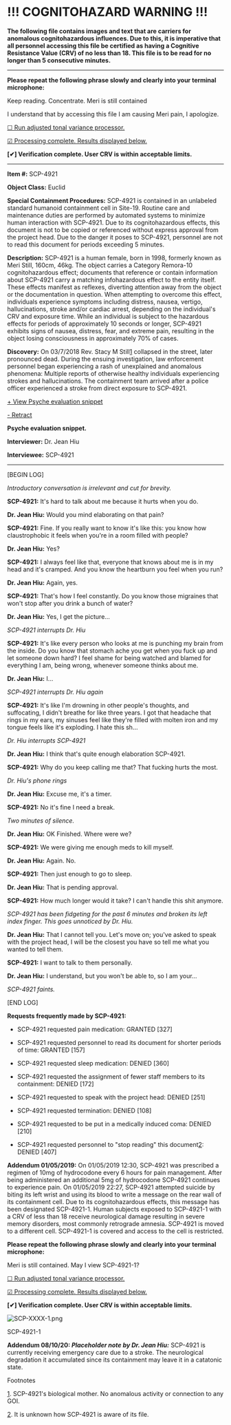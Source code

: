 **!!! COGNITOHAZARD WARNING !!!**
=================================

**The following file contains images and text that are carriers for anomalous cognitohazardous influences. Due to this, it is imperative that all personnel accessing this file be certified as having a Cognitive Resistance Value (CRV) of no less than 18. This file is to be read for no longer than 5 consecutive minutes.**

* * *

**Please repeat the following phrase slowly and clearly into your terminal microphone:**

Keep reading. Concentrate. Meri is still contained

I understand that by accessing this file I am causing Meri pain, I apologize.

[☐ Run adjusted tonal variance processor.](javascript:;)

[☑ Processing complete. Results displayed below.](javascript:;)

**\[✔\] Verification complete. User CRV is within acceptable limits.**

* * *

**Item #:** SCP-4921

**Object Class:** Euclid

**Special Containment Procedures:** SCP-4921 is contained in an unlabeled standard humanoid containment cell in Site-19. Routine care and maintenance duties are performed by automated systems to minimize human interaction with SCP-4921. Due to its cognitohazardous effects, this document is not to be copied or referenced without express approval from the project head. Due to the danger it poses to SCP-4921, personnel are not to read this document for periods exceeding 5 minutes.

**Description:** SCP-4921 is a human female, born in 1998, formerly known as Meri Still, 160cm, 46kg. The object carries a Category Remora-10 cognitohazardous effect; documents that reference or contain information about SCP-4921 carry a matching infohazardous effect to the entity itself. These effects manifest as reflexes, diverting attention away from the object or the documentation in question. When attempting to overcome this effect, individuals experience symptoms including distress, nausea, vertigo, hallucinations, stroke and/or cardiac arrest, depending on the individual's CRV and exposure time. While an individual is subject to the hazardous effects for periods of approximately 10 seconds or longer, SCP-4921 exhibits signs of nausea, distress, fear, and extreme pain, resulting in the object losing consciousness in approximately 70% of cases.

**Discovery:** On 03/7/2018 Rev. Stacy M Still[1](javascript:;) collapsed in the street, later pronounced dead. During the ensuing investigation, law enforcement personnel began experiencing a rash of unexplained and anomalous phenomena: Multiple reports of otherwise healthy individuals experiencing strokes and hallucinations. The containment team arrived after a police officer experienced a stroke from direct exposure to SCP-4921.

[+ View Psyche evaluation snippet](javascript:;)

[\- Retract](javascript:;)

**Psyche evaluation snippet.**

**Interviewer:** Dr. Jean Hiu

**Interviewee:** SCP-4921

* * *

\[BEGIN LOG\]

_Introductory conversation is irrelevant and cut for brevity._

**SCP-4921:** It's hard to talk about me because it hurts when you do.

**Dr. Jean Hiu:** Would you mind elaborating on that pain?

**SCP-4921:** Fine. If you really want to know it's like this: you know how claustrophobic it feels when you're in a room filled with people?

**Dr. Jean Hiu:** Yes?

**SCP-4921:** I always feel like that, everyone that knows about me is in my head and it's cramped. And you know the heartburn you feel when you run?

**Dr. Jean Hiu:** Again, yes.

**SCP-4921:** That's how I feel constantly. Do you know those migraines that won't stop after you drink a bunch of water?

**Dr. Jean Hiu:** Yes, I get the picture…

_SCP-4921 interrupts Dr. Hiu_

**SCP-4921:** It's like every person who looks at me is punching my brain from the inside. Do you know that stomach ache you get when you fuck up and let someone down hard? I feel shame for being watched and blamed for everything I am, being wrong, whenever someone thinks about me.

**Dr. Jean Hiu:** I…

_SCP-4921 interrupts Dr. Hiu again_

**SCP-4921:** It's like I'm drowning in other people's thoughts, and suffocating, I didn't breathe for like three years. I got that headache that rings in my ears, my sinuses feel like they're filled with molten iron and my tongue feels like it's exploding. I hate this sh…

_Dr. Hiu interrupts SCP-4921_

**Dr. Jean Hiu:** I think that's quite enough elaboration SCP-4921.

**SCP-4921:** Why do you keep calling me that? That fucking hurts the most.

_Dr. Hiu's phone rings_

**Dr. Jean Hiu:** Excuse me, it's a timer.

**SCP-4921:** No it's fine I need a break.

_Two minutes of silence._

**Dr. Jean Hiu:** OK Finished. Where were we?

**SCP-4921:** We were giving me enough meds to kill myself.

**Dr. Jean Hiu:** Again. No.

**SCP-4921:** Then just enough to go to sleep.

**Dr. Jean Hiu:** That is pending approval.

**SCP-4921:** How much longer would it take? I can't handle this shit anymore.

_SCP-4921 has been fidgeting for the past 6 minutes and broken its left index finger. This goes unnoticed by Dr. Hiu._

**Dr. Jean Hiu:** That I cannot tell you. Let's move on; you've asked to speak with the project head, I will be the closest you have so tell me what you wanted to tell them.

**SCP-4921:** I want to talk to them personally.

**Dr. Jean Hiu:** I understand, but you won't be able to, so I am your…

_SCP-4921 faints._

\[END LOG\]

**Requests frequently made by SCP-4921:**

*   SCP-4921 requested pain medication: GRANTED \[327\]

*   SCP-4921 requested personnel to read its document for shorter periods of time: GRANTED \[157\]

*   SCP-4921 requested sleep medication: DENIED \[360\]

*   SCP-4921 requested the assignment of fewer staff members to its containment: DENIED \[172\]

*   SCP-4921 requested to speak with the project head: DENIED \[251\]

*   SCP-4921 requested termination: DENIED \[108\]

*   SCP-4921 requested to be put in a medically induced coma: DENIED \[210\]

*   SCP-4921 requested personnel to "stop reading" this document[2](javascript:;): DENIED \[407\]

**Addendum 01/05/2019:** On 01/05/2019 12:30, SCP-4921 was prescribed a regimen of 10mg of hydrocodone every 6 hours for pain management. After being administered an additional 5mg of hydrocodone SCP-4921 continues to experience pain. On 01/05/2019 22:27, SCP-4921 attempted suicide by biting its left wrist and using its blood to write a message on the rear wall of its containment cell. Due to its cognitohazardous effects, this message has been designated SCP-4921-1. Human subjects exposed to SCP-4921-1 with a CRV of less than 18 receive neurological damage resulting in severe memory disorders, most commonly retrograde amnesia. SCP-4921 is moved to a different cell. SCP-4921-1 is covered and access to the cell is restricted.

**Please repeat the following phrase slowly and clearly into your terminal microphone:**

Meri is still contained. May I view SCP-4921-1?

[☐ Run adjusted tonal variance processor.](javascript:;)

[☑ Processing complete. Results displayed below.](javascript:;)

**\[✔\] Verification complete. User CRV is within acceptable limits.**

![SCP-XXXX-1.png](http://www.scp-wiki.net/local--files/scp-4921/SCP-XXXX-1.png)

SCP-4921-1

**Addendum 08/10/20: _Placeholder note by Dr. Jean Hiu:_** SCP-4921 is currently receiving emergency care due to a stroke. The neurological degradation it accumulated since its containment may leave it in a catatonic state.

Footnotes

[1](javascript:;). SCP-4921's biological mother. No anomalous activity or connection to any GOI.

[2](javascript:;). It is unknown how SCP-4921 is aware of its file.